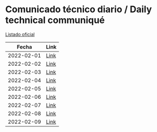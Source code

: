 # Comunicado técnico diario / Daily technical communiqué

[Listado oficial](https://www.gob.mx/salud/documentos/coronavirus-covid19-comunicados-tecnicos-diarios-febrero-2022)

| Fecha               | Link        |
| ------------------- | ----------  |
| 2022-02-01 | [Link](https://www.gob.mx/salud/prensa/comunicado-tecnico-diario-covid-19-293717) |
| 2022-02-02 | [Link](https://www.gob.mx/salud/prensa/comunicado-tecnico-diario-covid-19-293742) |
| 2022-02-03 | [Link](https://www.gob.mx/salud/prensa/comunicado-tecnico-diario-covid-19-293969) |
| 2022-02-04 | [Link](https://www.gob.mx/salud/prensa/comunicado-tecnico-diario-covid-19-294058) |
| 2022-02-05 | [Link](https://www.gob.mx/salud/prensa/comunicado-tecnico-diario-covid-19-294092) |
| 2022-02-06 | [Link](https://www.gob.mx/salud/prensa/comunicado-tecnico-diario-covid-19-294118) |
| 2022-02-07 | [Link](https://www.gob.mx/salud/prensa/comunicado-tecnico-diario-covid-19-294155) |
| 2022-02-08 | [Link](https://www.gob.mx/salud/prensa/comunicado-tecnico-diario-covid-19-294158) |
| 2022-02-09 | [Link](https://www.gob.mx/salud/prensa/comunicado-tecnico-diario-covid-19-294349) |
